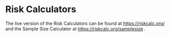 # Risk Calculators
 The live version of the Risk Calculators can be found at https://riskcalc.org/ <br>
 and the Sample Size Calculator at https://riskcalc.org/samplesize .
